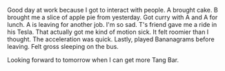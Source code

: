 Good day at work because I got to interact with people. A brought cake. B brought me a slice of apple pie from yesterday. Got curry with A and A for lunch. A is leaving for another job. I'm so sad. T's friend gave me a ride in his Tesla. That actually got me kind of motion sick. It felt roomier than I thought. The acceleration was quick. Lastly, played Bananagrams before leaving. Felt gross sleeping on the bus.

Looking forward to tomorrow when I can get more Tang Bar.

